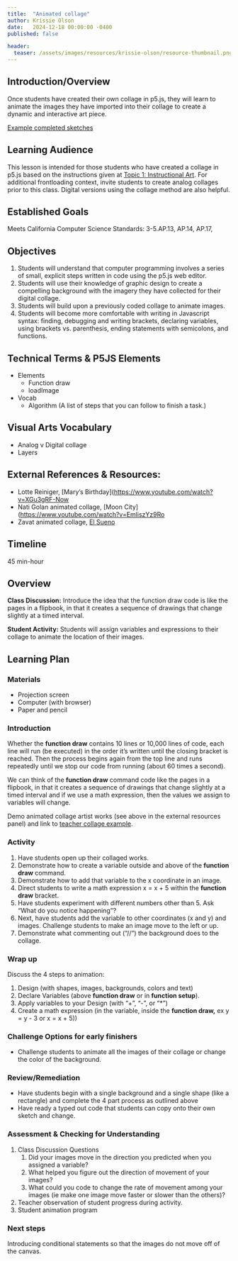 ```yaml
---
title:  "Animated collage"
author: Krissie Olson
date:   2024-12-18 00:00:00 -0400
published: false

header:
  teaser: /assets/images/resources/krissie-olson/resource-thumbnail.png
---
```


## Introduction/Overview

Once students have created their own collage in p5.js, they will learn to animate the images they have imported into their collage to create a dynamic and interactive art piece. 

[Example completed sketches](https://editor.p5js.org/krissie.olson/sketches/0_6CmRjmW)

## Learning Audience

This lesson is intended for those students who have created a collage in p5.js based on the instructions given at [Topic 1: Instructional Art](https://docs.google.com/document/d/15e8wWkGawdsb5mJHbUPcfmIKxIK8-W4g2T2eMA7OLoc/edit?usp=sharing). For additional frontloading context, invite students to create analog collages prior to this class. Digital versions using the collage method are also helpful. 

## Established Goals

Meets California Computer Science Standards: 3-5.AP.13, AP.14, AP.17,

## Objectives

1. Students will understand that computer programming involves a series of small, explicit steps written in code using the p5.js web editor.  
2. Students will use their knowledge of graphic design to create a compelling background with the imagery they have collected for their digital collage.  
3. Students will build upon a previously coded collage to animate images.  
4. Students will become more comfortable with writing in Javascript syntax: finding, debugging and writing brackets, declaring variables, using brackets vs. parenthesis, ending statements with semicolons, and functions.

## Technical Terms & P5JS Elements

- Elements
    * Function draw
    * loadImage
- Vocab
    * Algorithm (A list of steps that you can follow to finish a task.)

## Visual Arts Vocabulary

- Analog v Digital collage
- Layers

## External References & Resources:

- Lotte Reiniger, [Mary’s Birthday](https://www.youtube.com/watch?v=XGu3gRF-Now
- Nati Golan animated collage, [Moon City](https://www.youtube.com/watch?v=EmliszYz9Ro
- Zavat animated collage, [El Sueno](https://www.youtube.com/watch?v=LFvERXbr-y0)

## Timeline

45 min-hour

## Overview

**Class Discussion:** Introduce the idea that the function draw code is like the pages in a flipbook, in that it creates a sequence of drawings that change slightly at a timed interval.
  
**Student Activity:** Students will assign variables and expressions to their collage to animate the location of their images.

## Learning Plan

### Materials

- Projection screen  
- Computer (with browser)  
- Paper and pencil

### Introduction

Whether the **function draw** contains 10 lines or 10,000 lines of code, each line will run (be executed) in the order it’s written until the closing bracket is reached. Then the process begins again from the top line and runs repeatedly until we stop our code from running (about 60 times a second).

We can think of the **function draw** command code like the pages in a flipbook, in that it creates a sequence of drawings that change slightly at a timed interval and if we use a math expression, then the values we assign to variables will change.

Demo animated collage artist works (see above in the external resources panel) and link to [teacher collage example](https://editor.p5js.org/krissie.olson/sketches/0\_6CmRjmW).

### Activity

1. Have students open up their collaged works.
2. Demonstrate how to create a variable outside and above of the **function draw** command.   
3. Demonstrate how to add that variable to the x coordinate in an image.
4. Direct students to write a math expression x \= x \+ 5 within the **function draw** bracket.  
5. Have students experiment with different numbers other than 5\. Ask “What do you notice happening”?
6. Next, have students add the variable to other coordinates (x and y) and images. Challenge students to make an image move to the left or up.
7. Demonstrate what commenting out (“//”) the background does to the collage.
   
### Wrap up

Discuss the 4 steps to animation:

1. Design (with shapes, images, backgrounds, colors and text)  
2. Declare Variables (above **function draw** or in **function setup**).  
3. Apply variables to your Design (with “+”, “-”, or “\*”)  
4. Create a math expression (in the variable, inside the **function draw,** ex y = y - 3 or x = x + 5))

### Challenge Options for early finishers

- Challenge students to animate all the images of their collage or change the color of the background.

### Review/Remediation

- Have students begin with a single background and a single shape (like a rectangle) and complete the 4 part process as outlined above  
- Have ready a typed out code that students can copy onto their own sketch and change. 

### Assessment &  Checking for Understanding

1. Class Discussion Questions
   1. Did your images move in the direction you predicted when you assigned a variable?
   2. What helped you figure out the direction of movement of your images?
   3. What could you code to change the rate of movement among your images (ie make one image move faster or slower than the others)?
2. Teacher observation of student progress during activity.
3. Student animation program

### Next steps

Introducing conditional statements so that the images do not move off of the canvas.

